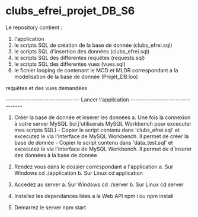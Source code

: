 # clubs_efrei_projet_DB_S6

Le repository contient :
  1. l'application 
  2. le scripts SQL de création de la base de donnée (clubs_efrei.sql)
  3. le scripts SQL d'insertion des données (clubs_efrei.sql)
  4. le scripts SQL des differentes requêtes (requests.sql)
  5. le scripts SQL des differentes vues (vues.sql)
  6. le fichier looping de contenant le MCD et MLDR correspondant a la modelisation de la base de donnée (Projet_DB.loo)
  
requêtes et des vues demandées 

------------------------------- Lancer l'application --------------------------------

1. Créer la base de donnée et inserer les données
      a. Une fois la connexion à votre server MySQL (ici j'utiliserais MySQL Workbench pour excecuter mes scripts SQL)
          - Copier le script contenu dans 'clubs_efrei.sql' et excecutez le via l'interface de MySQL Workbench. Il permet de créer la base de donnée
          - Copier le script contenu dans 'data_test.sql' et excecutez le via l'interface de MySQL Workbench. Il permet de d'inserer des données à la base de donnée
      
2. Rendez vous dans le dossier correspondant a l'application
      a. Sur Windows
          cd ./application
      b. Sur Linux
          cd application
3. Accedez au server
      a. Sur Windows
          cd ./server
      b. Sur Linux
          cd server
4. Installez les dependances liées a la Web API
         npm i ou npm install
5. Demarrez le server
         npm start
